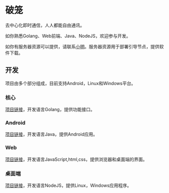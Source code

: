 # 破笼

去中心化即时通信，人人都能自由通讯。

如你熟悉Golang、Web前端、Java、NodeJS，欢迎参与开发。

如你有服务器资源可以提供，请联系[小明](https://lilu.red/xm/)。服务器资源用于部署引导节点，提供软件下载。

## 开发

项目由多个部分组成，目前支持Android，Linux和Windows平台。

### 核心

[项目链接](https://github.com/alx696/polong-core)，开发语言Golang，提供功能接口。

### Android

[项目链接](https://github.com/alx696/polong-android)，开发语言Java，提供Android应用。

### Web

[项目链接](https://github.com/alx696/polong-web)，开发语言JavaScript,html,css，提供浏览器和桌面端的界面。

### 桌面端

[项目链接](https://github.com/alx696/polong-desktop)，开发语言NodeJS，提供Linux，Windows应用程序。
